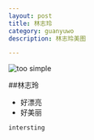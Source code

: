 ```yaml
---
layout: post
title: 林志玲
category: guanyuwo
description: 林志玲美图

---
```


![too simple](http://imglf1.nosdn.127.net/img/TVV4L2F5VDNyNERLb1c3MVhGc3JQRTZld1Nrb2JBZ2tpZDFxUjNJajNsNGtmTTI0T2RlbmVBPT0.jpg?imageView&thumbnail=1680x0&quality=96&stripmeta=0&type=jpg)

##林志玲
- 好漂亮
- 好美丽

`intersting`

